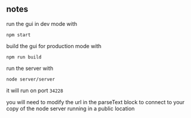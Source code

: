 ## notes


run the gui in dev mode with

`npm start`

build the gui for production mode with

`npm run build`


run the server with

`node server/server`

it will run on port `34228`

you will need to modify the url in the parseText block to connect to your copy of the 
node server running in a public location

